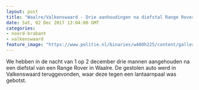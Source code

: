 ```yaml
---
layout: post
title: "Waalre/Valkenswaard - Drie aanhoudingen na diefstal Range Rover"
date: Sat, 02 Dec 2017 13:04:00 GMT
categories: 
- noord-brabant 
- valkenswaard 
feature_image: "https://www.politie.nl/binaries/w400h225/content/gallery/politie/stockfotos/algemeen/aanhouding-op-straat.jpg"
---
```


We hebben in de nacht van 1 op 2 december drie mannen aangehouden na een diefstal van een Range Rover in Waalre. De gestolen auto werd in Valkenswaard teruggevonden, waar deze tegen een lantaarnpaal was gebotst.
